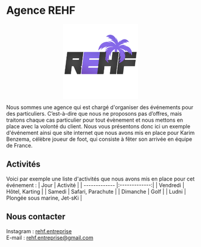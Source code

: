 # Agence REHF
<p align="center">
<img align="center" src="favicon2.png" alt="logo" width="200"/>
</p>

Nous sommes une agence qui est chargé d'organiser des événements pour des particuliers. C’est-à-dire que nous ne proposons pas d’offres, mais traitons chaque cas particulier pour
tout évènement et nous mettons en place avec la volonté du client. Nous vous présentons donc ici un exemple d'événement ainsi que site internet que nous avons mis en place pour Karim  Benzema, célèbre joueur de foot, qui consiste à fêter son arrivée en équipe de France.

## Activités
Voici par exemple une liste d'activités que nous avons mis en place pour cet événement :
| Jour        | Activité          | 
| ------------- |:-------------:| 
| Vendredi    | Hôtel, Karting | 
| Samedi     | Safari, Parachute     | 
| Dimanche | Golf      | 
| Ludni     | Plongée sous marine, Jet-sKi |

## Nous contacter
Instagram : [rehf.entreprise](https://www.instagram.com/rehf.entreprise/)
<br>
E-mail : rehf.entreprise@gmail.com



